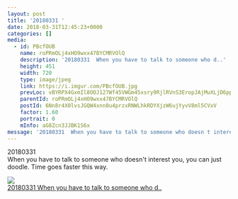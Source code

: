 ```yaml
---
layout: post
title: '20180331 ' 
date: 2018-03-31T12:45:23+0000 
categories: [] 
media:
  - id: PBcfOUB
    name: roPRmOLj4xHO9wxx47BYCMRVOlQ
    description: '20180331  When you have to talk to someone who d..'   
    height: 451
    width: 720
    type: image/jpeg
    link: https://i.imgur.com/PBcfOUB.jpg
    prevLoc: vBYRPX4GxmIl8OOJ127Wf45VWGm45xsry9RjlRVnS3EropJAjMuXLjD6pp9ohzWKGEnm06crBl0oK71ksmvgGnVVXohXmyEwGB9qUQno1X5OoWuq4xVGO2WWf0AmGV4kOQcOEo06VZVki5YKxYqZxOs4Q2oPx66VIALg8wG1AViOzPw3oo8kS1pWQq0mmVIkNg6mkP5EFp1KM7V36JuBR8KkrEY3TP3qKBM4Ers031MQpJ9Nhp1K61RkrLcoMk6K4k0PsJzK2WoWl6
    parentId: roPRmOLj4xHO9wxx47BYCMRVOlQ
    postId: 6Nn8r4X0lvsJGQW4xnn0u4przxRNWLhkRDYXjzW6ujYyvV8ml5CVxV
    factor: 1.60
    portrait: 0
    mInfo: aG8Zcn3JJBK1S6x
message: '20180331  When you have to talk to someone who doesn t interest you,..'  
---
```


20180331  
When you have to talk to someone who doesn't interest you, you can just doodle. Time goes faster this way.


[//]: #media:  
<a href="https://i.imgur.com/PBcfOUB.jpg"><img class="postImage" src="https://i.imgur.com/PBcfOUBh.jpg" />  
20180331
When you have to talk to someone who d..  
 </a>   
